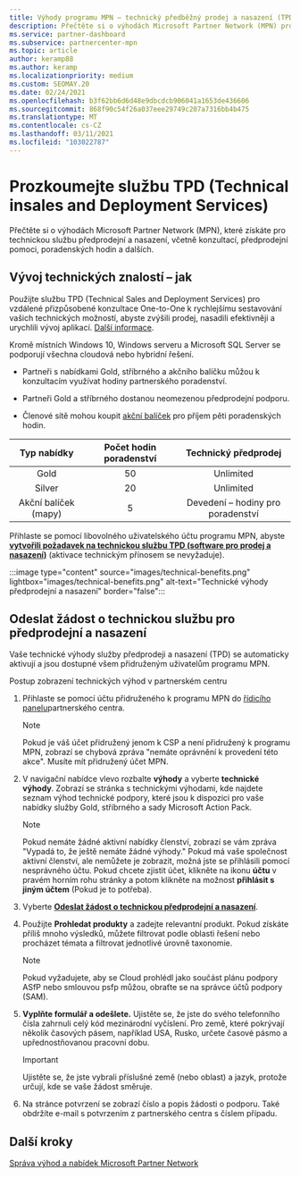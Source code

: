 ```yaml
---
title: Výhody programu MPN – technický předběžný prodej a nasazení (TPD)
description: Přečtěte si o výhodách Microsoft Partner Network (MPN) pro technické služby před prodejem a nasazením (TPD).
ms.service: partner-dashboard
ms.subservice: partnercenter-mpn
ms.topic: article
author: keramp88
ms.author: keramp
ms.localizationpriority: medium
ms.custom: SEOMAY.20
ms.date: 02/24/2021
ms.openlocfilehash: b3f62bb6d6d48e9dbcdcb906041a1653de436606
ms.sourcegitcommit: 868f90c54f26a037eee29749c207a7316bb4b475
ms.translationtype: MT
ms.contentlocale: cs-CZ
ms.lasthandoff: 03/11/2021
ms.locfileid: "103022787"
---
```

# <a name="explore-technical-presales-and-deployment-services-tpd"></a>Prozkoumejte službu TPD (Technical insales and Deployment Services) 

Přečtěte si o výhodách Microsoft Partner Network (MPN), které získáte pro technickou službu předprodejní a nasazení, včetně konzultací, předprodejní pomoci, poradenských hodin a dalších.

## <a name="develop-your-technical-know-how"></a>Vývoj technických znalostí – jak

Použijte službu TPD (Technical Sales and Deployment Services) pro vzdálené přizpůsobené konzultace One-to-One k rychlejšímu sestavování vašich technických možností, abyste zvýšili prodej, nasadili efektivněji a urychlili vývoj aplikací. [Další informace](https://aka.ms/TPD).

Kromě místních Windows 10, Windows serveru a Microsoft SQL Server se podporují všechna cloudová nebo hybridní řešení. 

- Partneři s nabídkami Gold, stříbrného a akčního balíčku můžou k konzultacím využívat hodiny partnerského poradenství. 

- Partneři Gold a stříbrného dostanou neomezenou předprodejní podporu. 

- Členové sítě mohou koupit [akční balíček](https://partner.microsoft.com/membership/action-pack) pro příjem pěti poradenských hodin.  

|     Typ nabídky    | Počet hodin poradenství |   Technický předprodej   |
|:-----------------:|:------------------------:|:----------------------:|
|        Gold       |            50            |        Unlimited       |
|       Silver      |            20            |        Unlimited       |
| Akční balíček (mapy) |             5            | Devedení – hodiny pro poradenství |

Přihlaste se pomocí libovolného uživatelského účtu programu MPN, abyste **[vytvořili požadavek na technickou službu TPD (software pro prodej a nasazení)](https://partner.microsoft.com/dashboard/mpn/membership/benefits/technical/createadvisoryhours-servicerequest)** (aktivace technickým přínosem se nevyžaduje).

:::image type="content" source="images/technical-benefits.png" lightbox="images/technical-benefits.png" alt-text="Technické výhody předprodejní a nasazení" border="false":::

## <a name="submit-a-technical-presales-and-deployment-services-request"></a>Odeslat žádost o technickou službu pro předprodejní a nasazení 

Vaše technické výhody služby předprodeji a nasazení (TPD) se automaticky aktivují a jsou dostupné všem přidruženým uživatelům programu MPN. 

Postup zobrazení technických výhod v partnerském centru

1. Přihlaste se pomocí účtu přidruženého k programu MPN do [řídicího panelu](https://partner.microsoft.com/dashboard)partnerského centra. 

   > [!NOTE]
   > Pokud je váš účet přidružený jenom k CSP a není přidružený k programu MPN, zobrazí se chybová zpráva "nemáte oprávnění k provedení této akce". Musíte mít přidružený účet MPN.

2. V navigační nabídce vlevo rozbalte **výhody** a vyberte **technické výhody**. Zobrazí se stránka s technickými výhodami, kde najdete seznam výhod technické podpory, které jsou k dispozici pro vaše nabídky služby Gold, stříbrného a sady Microsoft Action Pack. 

   > [!NOTE]
   > Pokud nemáte žádné aktivní nabídky členství, zobrazí se vám zpráva "Vypadá to, že ještě nemáte žádné výhody." Pokud má vaše společnost aktivní členství, ale nemůžete je zobrazit, možná jste se přihlásili pomocí nesprávného účtu. Pokud chcete zjistit účet, klikněte na ikonu **účtu** v pravém horním rohu stránky a potom klikněte na možnost **přihlásit s jiným účtem** (Pokud je to potřeba).

3. Vyberte **[Odeslat žádost o technickou předprodejní a nasazení](https://partner.microsoft.com/dashboard/mpn/membership/benefits/technical/createadvisoryhours-servicerequest)**.

4. Použijte **Prohledat produkty** a zadejte relevantní produkt. Pokud získáte příliš mnoho výsledků, můžete filtrovat podle oblasti řešení nebo procházet témata a filtrovat jednotlivé úrovně taxonomie.

   > [!NOTE]
   > Pokud vyžadujete, aby se Cloud prohlédl jako součást plánu podpory ASfP nebo smlouvou psfp můžou, obraťte se na správce účtů podpory (SAM).

5. **Vyplňte formulář a odešlete.** Ujistěte se, že jste do svého telefonního čísla zahrnuli celý kód mezinárodní vyčíslení. Pro země, které pokrývají několik časových pásem, například USA, Rusko, určete časové pásmo a upřednostňovanou pracovní dobu.

   > [!IMPORTANT]
   > Ujistěte se, že jste vybrali příslušné země (nebo oblast) a jazyk, protože určují, kde se vaše žádost směruje.

6. Na stránce potvrzení se zobrazí číslo a popis žádosti o podporu. Také obdržíte e-mail s potvrzením z partnerského centra s číslem případu.

## <a name="next-steps"></a>Další kroky

[Správa výhod a nabídek Microsoft Partner Network](manage-your-partner-network-benefits.md)
